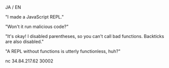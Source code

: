 JA / EN

"I made a JavaScript REPL."

"Won't it run malicious code?"

"It's okay! I disabled parentheses, so you can't call bad functions. Backticks are also disabled."

"A REPL without functions is utterly functionless, huh?"

nc 34.84.217.62 30002
